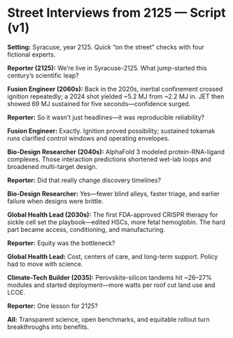# Street Interviews from 2125 — Script (v1)

**Setting:** Syracuse, year 2125. Quick “on the street” checks with four fictional experts.

**Reporter (2125):** We’re live in Syracuse-2125. What jump-started this century’s scientific leap?

**Fusion Engineer (2060s):** Back in the 2020s, inertial confinement crossed ignition repeatedly; a 2024 shot yielded ~5.2 MJ from ~2.2 MJ in. JET then showed 69 MJ sustained for five seconds—confidence surged.

**Reporter:** So it wasn’t just headlines—it was reproducible reliability?

**Fusion Engineer:** Exactly. Ignition proved possibility; sustained tokamak runs clarified control windows and operating envelopes.

**Bio-Design Researcher (2040s):** AlphaFold 3 modeled protein-RNA-ligand complexes. Those interaction predictions shortened wet-lab loops and broadened multi-target design.

**Reporter:** Did that really change discovery timelines?

**Bio-Design Researcher:** Yes—fewer blind alleys, faster triage, and earlier failure when designs were brittle.

**Global Health Lead (2030s):** The first FDA-approved CRISPR therapy for sickle cell set the playbook—edited HSCs, more fetal hemoglobin. The hard part became access, conditioning, and manufacturing.

**Reporter:** Equity was the bottleneck?

**Global Health Lead:** Cost, centers of care, and long-term support. Policy had to move with science.

**Climate-Tech Builder (2035):** Perovskite-silicon tandems hit ~26–27% modules and started deployment—more watts per roof cut land use and LCOE.

**Reporter:** One lesson for 2125?

**All:** Transparent science, open benchmarks, and equitable rollout turn breakthroughs into benefits.
